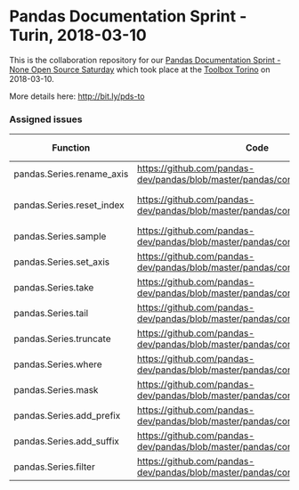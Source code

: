 # Pandas Documentation Sprint - Turin, 2018-03-10

This is the collaboration repository
for our [Pandas Documentation Sprint - None Open Source Saturday](https://www.meetup.com/it-IT/open-source-saturday-torino/events/248374852/) which took place at the [Toolbox Torino](https://www.google.com/maps/search/?api=1&query=Via+Agostino+da+Montefeltro%2C+2%2C+Torino%2C+TO%2C+it) on 2018-03-10.

More details here: <http://bit.ly/pds-to>

### Assigned issues

| Function                  | Code              | Assigned to | Notes |
|---------------------------|-------------------------------------------------------------------------------|----------|--|
| pandas.Series.rename_axis | https://github.com/pandas-dev/pandas/blob/master/pandas/core/generic.py#L915  | [Riccardo](https://github.com/xrmx) | |
| pandas.Series.reset_index | https://github.com/pandas-dev/pandas/blob/master/pandas/core/series.py#L1003  | [Ludovico](https://github.com/ludusrusso) | [PR] (https://github.com/pandas-dev/pandas/pull/20107)|
| pandas.Series.sample      | https://github.com/pandas-dev/pandas/blob/master/pandas/core/generic.py#L3718 | Ottavia  | |
| pandas.Series.set_axis    | https://github.com/pandas-dev/pandas/blob/master/pandas/core/generic.py#L551  | [Stefania](https://github.com/astrastefania) | |
| pandas.Series.take        | https://github.com/pandas-dev/pandas/blob/master/pandas/core/generic.py#L2591 | [Gianpaolo](https://github.com/gmacario) | |
| pandas.Series.tail        | https://github.com/pandas-dev/pandas/blob/master/pandas/core/generic.py#L3661 | Marco    | |
| pandas.Series.truncate    | https://github.com/pandas-dev/pandas/blob/master/pandas/core/generic.py#L6889 | Simone   | |
| pandas.Series.where       | https://github.com/pandas-dev/pandas/blob/master/pandas/core/generic.py#L6715 | - | |
| pandas.Series.mask        | https://github.com/pandas-dev/pandas/blob/master/pandas/core/generic.py#L6736 | - | |
| pandas.Series.add_prefix  | https://github.com/pandas-dev/pandas/blob/master/pandas/core/generic.py#L2964 | - | |
| pandas.Series.add_suffix  | https://github.com/pandas-dev/pandas/blob/master/pandas/core/generic.py#L2979 | - | |
| pandas.Series.filter      | https://github.com/pandas-dev/pandas/blob/master/pandas/core/generic.py#L3517 | - | |

<!-- EOF -->
